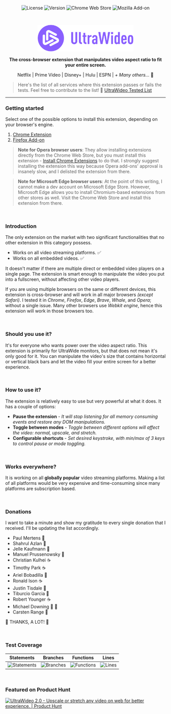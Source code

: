 <p align="center">
  <img src="https://img.shields.io/github/license/dvlden/ultrawideo?color=%238a5fff&label=License&style=flat-square" alt="License" />
  <img src="https://img.shields.io/github/package-json/version/dvlden/ultrawideo?color=%238a5fff&label=Version&style=flat-square" alt="Version" />
  <img src="https://img.shields.io/chrome-web-store/users/bfbnagnphiehemkdgmmficmjfddgfhpl?color=rgb%28138%2C%2095%2C%20255%29&label=Chrome%20Users&style=flat-square" alt="Chrome Web Store" />
  <img src="https://img.shields.io/amo/users/ultrawideo?color=rgb%28138%2C%2095%2C%20255%29&label=Firefox%20Users&style=flat-square" alt="Mozilla Add-on" />
</p>

<br>

<p align="center">
  <a href="https://github.com/dvlden/ultrawideo">
    <img src=".github/logo.svg" width="300" alt="UltraWideo" />
  </a>
</p>

<p align="center">
  <strong>The cross-browser extension that manipulates video aspect ratio to fit your entire screen.</strong>
</p>

<p align="center">
  Netflix | Prime Video | Disney+ | Hulu | ESPN | <em>+ Many others...</em> 🚀
</p>

> Here's the list of all services where this extension passes or fails the tests. Feel free to contribute to the list! 🙏 [UltraWideo Tested List](./PLATFORMS.md)

---

### Getting started

Select one of the possible options to install this extension, depending on your browser's engine.

1. [Chrome Extension](https://chrome.google.com/webstore/detail/ultrawideo/bfbnagnphiehemkdgmmficmjfddgfhpl)
2. [Firefox Add-on](https://addons.mozilla.org/en-US/firefox/addon/ultrawideo/)

> **Note for Opera browser users**: They allow installing extensions directly from the Chrome Web Store, but you must install this extension - [Install Chrome Extensions](https://addons.opera.com/en/extensions/details/install-chrome-extensions/) to do that. I strongly suggest installing the extension this way because Opera add-ons' approval is insanely slow, and I delisted the extension from there.

> **Note for Microsoft Edge browser users**: At the point of this writing, I cannot make a dev account on Microsoft Edge Store. However, Microsoft Edge allows you to install Chromium-based extensions from other stores as well. Visit the Chrome Web Store and install this extension from there.

<br>

### Introduction
The only extension on the market with two significant functionalities that no other extension in this category possess. 

- Works on all video streaming platforms. ✅
- Works on all embedded videos. ✅

It doesn't matter if there are multiple direct or embedded video players on a single page. The extension is smart enough to manipulate the video you put into a fullscreen, without affecting other video players.

If you are using multiple browsers on the same or different devices, this extension is cross-browser and will work in all major browsers *(except Safari)*. I tested it in *Chrome*, *Firefox*, *Edge*, *Brave*, *Whale*, and *Opera*; without a single issue.
Many other browsers use *Webkit engine*, hence this extension will work in those browsers too.

<br>

### Should you use it?
It's for everyone who wants power over the video aspect ratio. This extension is primarily for UltraWide monitors, but that does not mean it's only good for it.  You can manipulate the video's size that contains horizontal or vertical black bars and let the video fill your entire screen for a better experience.

<br>

### How to use it?
The extension is relatively easy to use but very powerful at what it does. It has a couple of options:

- **Pause the extension** - *It will stop listening for all memory consuming events and restore any DOM manipulations.  *
- **Toggle between modes** - *Toggle between different options will affect the video: normal, upscale, and stretch. *
- **Configurable shortcuts** - *Set desired keystroke, with min/max of 3 keys to control pause or mode toggling.*

<br>

### Works everywhere?
It is working on all **globally popular** video streaming platforms. Making a list of all platforms would be very expensive and time-consuming since many platforms are subscription based.

<br>

### Donations
I want to take a minute and show my gratitude to every single donation that I received. I'll be updating the list accordingly.

- Paul Mertens 🍺
- Shahrul Azlan 🥩
- Jelle Kaufmann 🍺
- Manuel Prussenowsky 🍺
- Christian Kulhei ☕️
- Timothy Park ☕️
- Ariel Bobadilla 🍺
- Ronald Ison ☕️
- Justin Tisdale 🥩
- Tiburcio Garcia 🍺
- Robert Younger ☕️
- Michael Downing 🥩 🍺
- Carsten Range 🍺

🙌 THANKS, A LOT! 🙌

<br>

### Test Coverage

| Statements | Branches | Functions | Lines |
| --- | --- | --- | --- |
| ![Statements](https://img.shields.io/badge/Coverage-99.42%25-brightgreen.svg) | ![Branches](https://img.shields.io/badge/Coverage-100%25-brightgreen.svg) | ![Functions](https://img.shields.io/badge/Coverage-100%25-brightgreen.svg) | ![Lines](https://img.shields.io/badge/Coverage-99.4%25-brightgreen.svg) |

<br>

### Featured on Product Hunt

<a href="https://www.producthunt.com/posts/ultrawideo-2-0?utm_source=badge-featured&utm_medium=badge&utm_souce=badge-ultrawideo-2-0" target="_blank"><img src="https://api.producthunt.com/widgets/embed-image/v1/featured.svg?post_id=269645&theme=light" alt="UltraWideo 2.0 - Upscale or stretch any video on web for better experience. | Product Hunt" style="width: 250px; height: 54px;" width="250" height="54" /></a>
